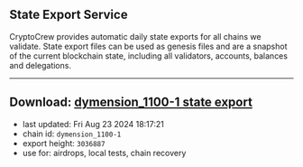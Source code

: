 ## State Export Service
CryptoCrew provides automatic daily state exports for all chains we validate. State export files can be used as genesis files and are a snapshot of the current blockchain state, including all validators, accounts, balances and delegations.

---
**Download: [dymension_1100-1 state export](https://dl-eu2.ccvalidators.com/SERVICE/dymension/dymension_1100-1_export_3036887.json)**
---

- last updated: Fri Aug 23 2024 18:17:21
- chain id: `dymension_1100-1`
- export height: `3036887`
- use for: airdrops, local tests, chain recovery
